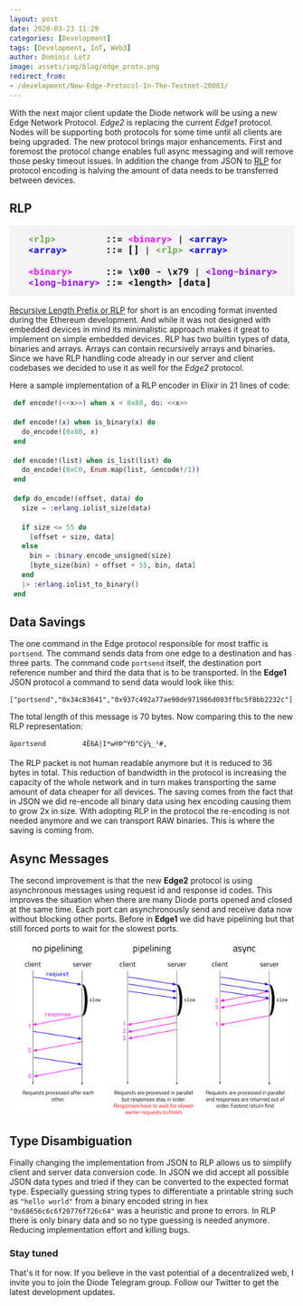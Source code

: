 ```yaml
---
layout: post
date: 2020-03-23 11:29
categories: [Development]
tags: [Development, IoT, Web3]
author: Dominic Letz
image: assets/img/blog/edge_proto.png
redirect_from:
- /development/New-Edge-Protocol-In-The-Testnet-20083/
---
```


With the next major client update the Diode network will be using a new Edge Network Protocol. _Edge2_ is replacing the current _Edge1_ protocol. Nodes will be supporting both protocols for some time until all clients are being upgraded. The new protocol brings major enhancements. First and foremost the protocol change enables full async messaging and will remove those pesky timeout issues. In addition the change from JSON to [RLP](https://github.com/ethereum/wiki/wiki/RLP) for protocol encoding is halving the amount of data needs to be transferred between devices.
 
## RLP

![RLP in BNF](../assets/img/blog/edge_rlpbnf.png)

[Recursive Length Prefix or RLP](https://github.com/ethereum/wiki/wiki/RLP) for short is an encoding format invented during the Ethereum development. And while it was not designed with embedded devices in mind its minimalistic approach makes it great to implement on simple embedded devices. RLP has two builtin types of data, binaries and arrays. Arrays can contain recursively arrays and binaries. Since we have RLP handling code already in our server and client codebases we decided to use it as well for the _Edge2_ protocol.
 
Here a sample implementation of a RLP encoder in Elixir in 21 lines of code:
 
```elixir
 def encode!(<<x>>) when x < 0x80, do: <<x>>
 
 def encode!(x) when is_binary(x) do
   do_encode!(0x80, x)
 end
 
 def encode!(list) when is_list(list) do
   do_encode!(0xC0, Enum.map(list, &encode!/1))
 end
 
 defp do_encode!(offset, data) do
   size = :erlang.iolist_size(data)
 
   if size <= 55 do
     [offset + size, data]
   else
     bin = :binary.encode_unsigned(size)
     [byte_size(bin) + offset + 55, bin, data]
   end
   |> :erlang.iolist_to_binary()
 end
```
 
## Data Savings
 
The one command in the Edge protocol responsible for most traffic is `portsend`. The command sends data from one edge to a destination and has three parts. The command code `portsend` itself, the destination port reference number and third the data that is to be transported. In the __Edge1__ JSON protocol a command to send data would look like this:
 
```
["portsend","0x34c83641","0x937c492a77ae90de971986d003ffbc5f8bb2232c"]
```
 
The total length of this message is 70 bytes. Now comparing this to the new RLP representation:
 
```
ãportsend         4È6A|I*w®Þ^YÐ^Cÿ¼_²#,
```
 
The RLP packet is not human readable anymore but it is reduced to 36 bytes in total. This reduction of bandwidth in the protocol is increasing the capacity of the whole network and in turn makes transporting the same amount of data cheaper for all devices. The saving comes from the fact that in JSON we did re-encode all binary data using hex encoding causing them to grow 2x in size. With adopting RLP in the protocol the re-encoding is not needed anymore and we can transport RAW binaries. This is where the saving is coming from.
 
## Async Messages
 
The second improvement is that the new __Edge2__ protocol is using asynchronous messages using request id and response id codes. This improves the situation when there are many Diode ports opened and closed at the same time. Each port can asynchronously send and receive data now without blocking other ports. Before in __Edge1__ we did have pipelining but that still forced ports to wait for the slowest ports.
 
![Async Messaging](../assets/img/blog/edge_async.png)
 
## Type Disambiguation
 
Finally changing the implementation from JSON to RLP allows us to simplify client and server data conversion code. In JSON we did accept all possible JSON data types and tried if they can be converted to the expected format type. Especially guessing string types to differentiate a printable string such as `"hello world"` from a binary encoded string in hex `"0x68656c6c6f20776f726c64"` was a heuristic and prone to errors. In RLP there is only binary data and so no type guessing is needed anymore. Reducing implementation effort and killing bugs.

### Stay tuned

That's it for now. If you believe in the vast potential of a decentralized web, I invite you to join the Diode Telegram group. Follow our Twitter to get the latest development updates.